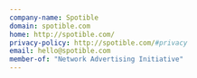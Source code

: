 ```yaml
---
company-name: Spotible
domain: spotible.com
home: http://spotible.com/
privacy-policy: http://spotible.com/#privacy
email: hello@spotible.com
member-of: "Network Advertising Initiative"
---
```




